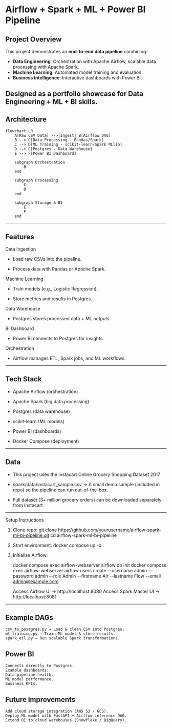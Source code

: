 # Airflow + Spark + ML + Power BI Pipeline

## Project Overview
This project demonstrates an **end-to-end data pipeline** combining:
- **Data Engineering**: Orchestration with Apache Airflow, scalable data processing with Apache Spark.  
- **Machine Learning**: Automated model training and evaluation.  
- **Business Intelligence**: Interactive dashboards with Power BI.  

Designed as a **portfolio showcase** for Data Engineering + ML + BI skills.
---

## Architecture
```mermaid
flowchart LR
    A[Raw CSV Data] -->|Ingest| B[Airflow DAG]
    B --> C[Data Processing - Pandas/Spark]
    C --> D[ML Training - scikit-learn/Spark MLlib]
    D --> E[Postgres - Data Warehouse]
    E --> F[Power BI Dashboard]
    
    subgraph Orchestration
        B
    end
    
    subgraph Processing
        C
        D
    end
    
    subgraph Storage & BI
        E
        F
    end
```
---
## Features

Data Ingestion
- Load raw CSVs into the pipeline.

- Process data with Pandas or Apache Spark.

Machine Learning

- Train models (e.g., Logistic Regression).

- Store metrics and results in Postgres.

Data Warehouse

- Postgres stores processed data + ML outputs.

BI Dashboard

- Power BI connects to Postgres for insights.

Orchestration

- Airflow manages ETL, Spark jobs, and ML workflows.
---
## Tech Stack

- Apache Airflow (orchestration)

- Apache Spark (big data processing)

- Postgres (data warehouse)

- scikit-learn (ML models)

- Power BI (dashboards)

- Docker Compose (deployment)

---
## Data

- This project uses the Instacart Online Grocery Shopping Dataset 2017

- spark/data/instacart_sample.csv → A small demo sample (included in repo) so the pipeline can run out-of-the-box.

- Full dataset (3+ million grocery orders) can be downloaded separately from Instacart

---
Setup Instructions

1. Clone repo:
    git clone https://github.com/yourusername/airflow-spark-ml-bi-pipeline.git
    cd airflow-spark-ml-bi-pipeline


2. Start environment:
    docker compose up -d

3. Initialize Airflow:

    docker compose exec airflow-webserver airflow db init
    docker compose exec airflow-webserver airflow users create --username admin --password admin --role Admin --firstname Air --lastname Flow --email admin@example.com

    Access Airflow UI → http://localhost:8080
    Access Spark Master UI → http://localhost:8081
---

## Example DAGs

    csv_to_postgres.py → Load & clean CSV into Postgres.
    ml_training.py → Train ML model & store results.
    spark_etl.py → Run scalable Spark transformations.

## Power BI

    Connects directly to Postgres.
    Example dashboards:
    Data pipeline health.
    ML model performance.
    Business KPIs.

## Future Improvements

    Add cloud storage integration (AWS S3 / GCS).
    Deploy ML model with FastAPI + Airflow inference DAG.
    Extend BI to cloud warehouses (Snowflake / BigQuery).
